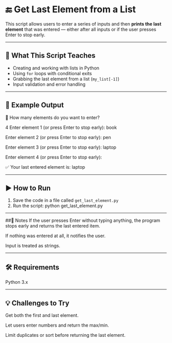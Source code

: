 # 🔚 Get Last Element from a List

This script allows users to enter a series of inputs and then **prints the last element** that was entered — either after all inputs or if the user presses Enter to stop early.

---

## 🚀 What This Script Teaches

- Creating and working with lists in Python
- Using `for` loops with conditional exits
- Grabbing the last element from a list (`my_list[-1]`)
- Input validation and error handling

---

## 🧪 Example Output

🔢 How many elements do you want to enter?

4 Enter element 1 (or press Enter to stop early): book

Enter element 2 (or press Enter to stop early): pen

Enter element 3 (or press Enter to stop early): laptop

Enter element 4 (or press Enter to stop early):

✅ Your last entered element is: laptop



---

## ▶️ How to Run

1. Save the code in a file called `get_last_element.py`
2. Run the script:
python get_last_element.py

---

##📌 Notes
If the user presses Enter without typing anything, the program stops early and returns the last entered item.

If nothing was entered at all, it notifies the user.

Input is treated as strings.

---

## 🛠 Requirements
Python 3.x

---

## 💡 Challenges to Try
Get both the first and last element.

Let users enter numbers and return the max/min.

Limit duplicates or sort before returning the last element.

